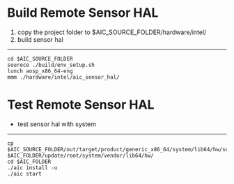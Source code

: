 # Build Remote Sensor HAL
1. copy the project folder to $AIC_SOURCE_FOLDER/hardware/intel/
2. build sensor hal
---
    cd $AIC_SOURCE_FOLDER 
    sourece ./build/env_setup.sh
    lunch aosp_x86_64-eng
    mmm ./hardware/intel/aic_sensor_hal/

# Test Remote Sensor HAL
* test sensor hal with system  
---
    cp $AIC_SOURCE_FOLDER/out/target/product/generic_x86_64/system/lib64/hw/sensors.cic_cloud.so $AIC_FOLDER/update/root/system/vendor/lib64/hw/
    cd $AIC_FOLDER
    ./aic install -u
    ./aic start
